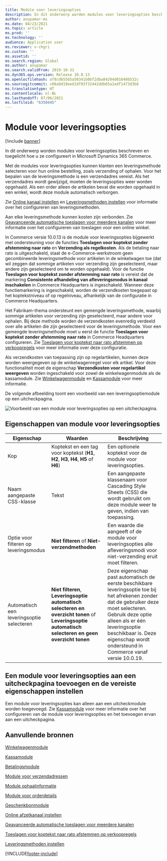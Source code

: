 ```yaml
---
title: Module voor leveringsopties
description: In dit onderwerp worden modules voor leveringsopties beschreven en toegelicht hoe u ze configureert in Microsoft Dynamics 365 Commerce.
author: anupamar-ms
ms.date: 04/23/2021
ms.topic: article
ms.prod: ''
ms.technology: ''
audience: Application user
ms.reviewer: v-chgri
ms.custom: ''
ms.assetid: ''
ms.search.region: Global
ms.author: anupamar
ms.search.validFrom: 2019-10-31
ms.dyn365.ops.version: Release 10.0.13
ms.openlocfilehash: af8cd65565a50341b0bf2dba84204d010486532c
ms.sourcegitcommit: c08a9d19eed1df03f32442ddb65a2adf1473d3b6
ms.translationtype: HT
ms.contentlocale: nl-NL
ms.lasthandoff: 07/06/2021
ms.locfileid: "6350445"
---
```

# <a name="delivery-options-module"></a>Module voor leveringsopties

[!include [banner](includes/banner.md)]

In dit onderwerp worden modules voor leveringsopties beschreven en toegelicht hoe u ze configureert in Microsoft Dynamics 365 Commerce.

Met de modules voor leveringsopties kunnen klanten een leveringsmethode selecteren voor hun online bestelling, zoals verzending of ophalen. Voor het bepalen van de leveringsmethode is een verzendadres vereist. Als het verzendadres wordt gewijzigd, moeten de leveringsopties weer worden opgehaald. Als een order alleen de artikelen bevat die worden opgehaald in een winkel, wordt deze module automatisch verborgen.

Zie [Online kanaal instellen](channel-setup-online.md) en [Leveringsmethoden instellen](/dynamicsax-2012/appuser-itpro/set-up-modes-of-delivery) voor informatie over het configureren van leveringsmethoden.

Aan elke leveringsmethode kunnen kosten zijn verbonden. Zie [Geavanceerde automatische toeslagen voor meerdere kanalen](omni-auto-charges.md) voor meer informatie over het configureren van toeslagen voor een online winkel.

In Commerce versie 10.0.13 is de module voor leveringsopties bijgewerkt met ondersteuning voor de functies **Toeslagen voor koptekst zonder afstemming naar rato** en **Verzending als regelkosten**. Als de betaling naar rato is uitgeschakeld, staat de e-Commerce-werkstroom geen gecombineerde leveringsmethode voor artikelen in de winkelwagen toe (dat wil zeggen dat sommige artikelen voor verzending zijn geselecteerd, maar andere zijn geselecteerd om te worden opgehaald). Voor de functie **Toeslagen voor koptekst zonder afstemming naar rato** is vereist dat de markering **Consistente afhandeling van afleveringsmodus in kanaal inschakelen** in Commerce Headquarters is ingeschakeld. Wanneer deze functiemarkering is ingeschakeld, worden de verzendkosten toegepast op het koptekstniveau of op regelniveau, afhankelijk van de configuratie in Commerce Headquarters.

Het Fabrikam-thema ondersteunt een gemengde leveringsmethode, waarbij sommige artikelen voor verzending zijn geselecteerd, maar andere voor ophalen. Bij deze methode worden de verzendkosten evenredig verdeeld over alle artikelen die zijn geselecteerd voor de leveringsmethode. Voor een gemengde leveringsmethode moet u eerst de functie **Toeslagen voor koptekst zonder afstemming naar rato** in Commerce Headquarters configureren. Zie [Toeslagen voor koptekst naar rato afstemmen op verkoopregels](pro-rate-charges-matching-lines.md) voor meer informatie over deze configuratie.

Als verzendkosten van toepassing zijn op regelartikelen, kunnen deze worden weergegeven op de winkelwagenregel voor elk artikel. Voor deze functionaliteit moet de eigenschap **Verzendkosten voor regelartikel weergeven** worden ingeschakeld voor zowel de winkelwagenmodule als de kassamodule. Zie [Winkelwagenmodule](add-cart-module.md) en [Kassamodule](add-checkout-module.md) voor meer informatie.

De volgende afbeelding toont een voorbeeld van een leveringsoptiemodule op een uitcheckpagina.

![Voorbeeld van een module voor leveringsopties op een uitcheckpagina.](./media/ecommerce-deliveryoptions.PNG)

## <a name="delivery-options-module-properties"></a>Eigenschappen van module voor leveringsopties

| Eigenschap | Waarden | Beschrijving |
|----------|--------|-------------|
| Kop | Koptekst en een tag voor koptekst (**H1**, **H2**, **H3**, **H4**, **H5** of **H6**) | Een optionele koptekst voor de module voor leveringsopties. |
| Naam aangepaste CSS-klasse | Tekst | Een aangepaste klassenaam voor Cascading Style Sheets (CSS) die wordt gebruikt om deze module weer te geven, indien van toepassing. |
| Optie voor filteren op leveringsmodus | **Niet filteren** of **Niet-verzendmethoden** | Een waarde die aangeeft of de module voor leveringsopties alle afleveringsmodi voor niet-verzending eruit moet filteren. |
| Automatisch een leveringsoptie selecteren | **Niet filteren**, **Leveringsoptie automatisch selecteren en overzicht tonen** of **Leveringsoptie automatisch selecteren en geen overzicht tonen** | Deze eigenschap past automatisch de eerste beschikbare leveringsoptie toe bij het afrekenen zonder dat de gebruiker deze moet selecteren. Gebruik deze optie alleen als er één leveringsoptie beschikbaar is. Deze eigenschap wordt ondersteund in Commerce vanaf versie 10.0.19. |

## <a name="add-a-delivery-options-module-to-a-checkout-page-and-set-the-required-properties"></a>Een module voor leveringsopties aan een uitcheckpagina toevoegen en de vereiste eigenschappen instellen

Een module voor leveringsopties kan alleen aan een uitcheckmodule worden toegevoegd. Zie [Kassamodule](add-checkout-module.md) voor meer informatie over het configureren van de module voor leveringsopties en het toevoegen ervan aan een uitcheckpagina.

## <a name="additional-resources"></a>Aanvullende bronnen

[Winkelwagenmodule](add-cart-module.md)

[Kassamodule](add-checkout-module.md)

[Betalingsmodule](payment-module.md)

[Module voor verzendadressen](ship-address-module.md)

[Module ophaalinformatie](pickup-info-module.md)

[Module voor orderdetails](order-confirmation-module.md)

[Geschenkbonmodule](add-giftcard.md)

[Online afzetkanaal instellen](channel-setup-online.md)

[Geavanceerde automatische toeslagen voor meerdere kanalen](omni-auto-charges.md)

[Toeslagen voor koptekst naar rato afstemmen op verkoopregels](pro-rate-charges-matching-lines.md)

[Leveringsmethoden instellen](/dynamicsax-2012/appuser-itpro/set-up-modes-of-delivery)


[!INCLUDE[footer-include](../includes/footer-banner.md)]
